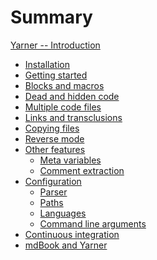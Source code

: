 # Summary

[Yarner -- Introduction](./introduction.md)

<!-- - [How is works](./how-it-works.md) -->
- [Installation](./installation.md)
- [Getting started](./getting-started.md)
- [Blocks and macros](./blocks-and-macros.md)
- [Dead and hidden code](./dead-and-hidden-code.md)
- [Multiple code files](./multiple-code-files.md)
- [Links and transclusions](./links-and-transclusions.md)
- [Copying files](./copying-files.md)
- [Reverse mode](./reverse-mode.md)
- [Other features](./other-features.md)
  - [Meta variables](./meta-variables.md)
  - [Comment extraction](./comment-extraction.md)
- [Configuration](./configuration.md)
  - [Parser](./config-parser.md)
  - [Paths](./config-paths.md)
  - [Languages](./config-languages.md)
  - [Command line arguments](./command-line-arguments.md)
- [Continuous integration](./continuous-integration.md)
- [mdBook and Yarner]()
